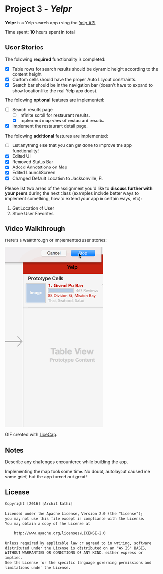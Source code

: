 # Project 3 - *Yelpr*

**Yelpr** is a Yelp search app using the [Yelp API](http://www.yelp.com/developers/documentation/v2/search_api).

Time spent: **10** hours spent in total

## User Stories

The following **required** functionality is completed:

- [x] Table rows for search results should be dynamic height according to the content height.
- [x] Custom cells should have the proper Auto Layout constraints.
- [x] Search bar should be in the navigation bar (doesn't have to expand to show location like the real Yelp app does).

The following **optional** features are implemented:

- [ ] Search results page
   - [ ] Infinite scroll for restaurant results.
   - [x] Implement map view of restaurant results.
- [x] Implement the restaurant detail page.

The following **additional** features are implemented:

- [ ] List anything else that you can get done to improve the app functionality!
- [x] Edited UI
- [x] Removed Status Bar
- [x] Added Annotations on Map
- [x] Edited LaunchScreen
- [x] Changed Default Location to Jacksonville, FL

Please list two areas of the assignment you'd like to **discuss further with your peers** during the next class (examples include better ways to implement something, how to extend your app in certain ways, etc):

1. Get Location of User
2. Store User Favorites

## Video Walkthrough 

Here's a walkthrough of implemented user stories:

<img src='https://github.com/progdude/yelpr/blob/master/capture.gif' title='Video Walkthrough' width='' alt='Video Walkthrough' />

GIF created with [LiceCap](http://www.cockos.com/licecap/).

## Notes

Describe any challenges encountered while building the app.

Implementing the map took some time. No doubt, autolayout caused me some grief, but the app turned out great!

## License

    Copyright [2016] [Archit Rathi]

    Licensed under the Apache License, Version 2.0 (the "License");
    you may not use this file except in compliance with the License.
    You may obtain a copy of the License at

        http://www.apache.org/licenses/LICENSE-2.0

    Unless required by applicable law or agreed to in writing, software
    distributed under the License is distributed on an "AS IS" BASIS,
    WITHOUT WARRANTIES OR CONDITIONS OF ANY KIND, either express or implied.
    See the License for the specific language governing permissions and
    limitations under the License.